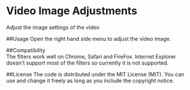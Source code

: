 # Video Image Adjustments
Adjust the image settings of the video

##Usage
Open the right hand side menu to adjust the video image.

##Compatibility  
The filters work well on Chrome, Safari and FireFox. 
Internet Explorer doesn't support most of the filters so currently it is not supported. 

##License
The code is distributed under the MIT License (MIT). You can use and change it freely as long as you include the copyright notice.
